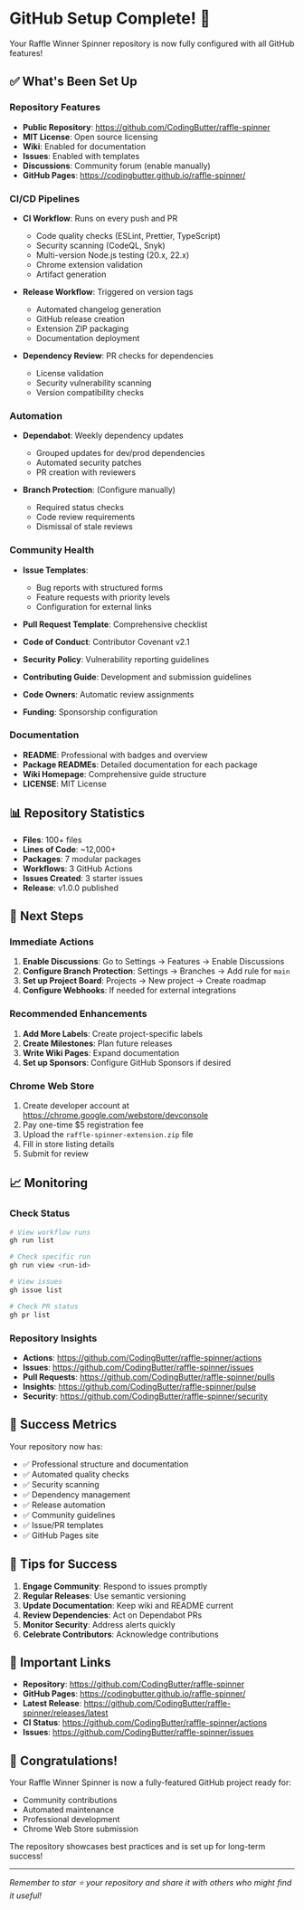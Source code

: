 # GitHub Setup Complete! 🎉

Your Raffle Winner Spinner repository is now fully configured with all GitHub features!

## ✅ What's Been Set Up

### Repository Features

- **Public Repository**: https://github.com/CodingButter/raffle-spinner
- **MIT License**: Open source licensing
- **Wiki**: Enabled for documentation
- **Issues**: Enabled with templates
- **Discussions**: Community forum (enable manually)
- **GitHub Pages**: https://codingbutter.github.io/raffle-spinner/

### CI/CD Pipelines

- **CI Workflow**: Runs on every push and PR
  - Code quality checks (ESLint, Prettier, TypeScript)
  - Security scanning (CodeQL, Snyk)
  - Multi-version Node.js testing (20.x, 22.x)
  - Chrome extension validation
  - Artifact generation

- **Release Workflow**: Triggered on version tags
  - Automated changelog generation
  - GitHub release creation
  - Extension ZIP packaging
  - Documentation deployment

- **Dependency Review**: PR checks for dependencies
  - License validation
  - Security vulnerability scanning
  - Version compatibility checks

### Automation

- **Dependabot**: Weekly dependency updates
  - Grouped updates for dev/prod dependencies
  - Automated security patches
  - PR creation with reviewers

- **Branch Protection**: (Configure manually)
  - Required status checks
  - Code review requirements
  - Dismissal of stale reviews

### Community Health

- **Issue Templates**:
  - Bug reports with structured forms
  - Feature requests with priority levels
  - Configuration for external links

- **Pull Request Template**: Comprehensive checklist
- **Code of Conduct**: Contributor Covenant v2.1
- **Security Policy**: Vulnerability reporting guidelines
- **Contributing Guide**: Development and submission guidelines
- **Code Owners**: Automatic review assignments
- **Funding**: Sponsorship configuration

### Documentation

- **README**: Professional with badges and overview
- **Package READMEs**: Detailed documentation for each package
- **Wiki Homepage**: Comprehensive guide structure
- **LICENSE**: MIT License

## 📊 Repository Statistics

- **Files**: 100+ files
- **Lines of Code**: ~12,000+
- **Packages**: 7 modular packages
- **Workflows**: 3 GitHub Actions
- **Issues Created**: 3 starter issues
- **Release**: v1.0.0 published

## 🚀 Next Steps

### Immediate Actions

1. **Enable Discussions**: Go to Settings → Features → Enable Discussions
2. **Configure Branch Protection**: Settings → Branches → Add rule for `main`
3. **Set up Project Board**: Projects → New project → Create roadmap
4. **Configure Webhooks**: If needed for external integrations

### Recommended Enhancements

1. **Add More Labels**: Create project-specific labels
2. **Create Milestones**: Plan future releases
3. **Write Wiki Pages**: Expand documentation
4. **Set up Sponsors**: Configure GitHub Sponsors if desired

### Chrome Web Store

1. Create developer account at https://chrome.google.com/webstore/devconsole
2. Pay one-time $5 registration fee
3. Upload the `raffle-spinner-extension.zip` file
4. Fill in store listing details
5. Submit for review

## 📈 Monitoring

### Check Status

```bash
# View workflow runs
gh run list

# Check specific run
gh run view <run-id>

# View issues
gh issue list

# Check PR status
gh pr list
```

### Repository Insights

- **Actions**: https://github.com/CodingButter/raffle-spinner/actions
- **Issues**: https://github.com/CodingButter/raffle-spinner/issues
- **Pull Requests**: https://github.com/CodingButter/raffle-spinner/pulls
- **Insights**: https://github.com/CodingButter/raffle-spinner/pulse
- **Security**: https://github.com/CodingButter/raffle-spinner/security

## 🎯 Success Metrics

Your repository now has:

- ✅ Professional structure and documentation
- ✅ Automated quality checks
- ✅ Security scanning
- ✅ Dependency management
- ✅ Release automation
- ✅ Community guidelines
- ✅ Issue/PR templates
- ✅ GitHub Pages site

## 🌟 Tips for Success

1. **Engage Community**: Respond to issues promptly
2. **Regular Releases**: Use semantic versioning
3. **Update Documentation**: Keep wiki and README current
4. **Review Dependencies**: Act on Dependabot PRs
5. **Monitor Security**: Address alerts quickly
6. **Celebrate Contributors**: Acknowledge contributions

## 🔗 Important Links

- **Repository**: https://github.com/CodingButter/raffle-spinner
- **GitHub Pages**: https://codingbutter.github.io/raffle-spinner/
- **Latest Release**: https://github.com/CodingButter/raffle-spinner/releases/latest
- **CI Status**: https://github.com/CodingButter/raffle-spinner/actions
- **Issues**: https://github.com/CodingButter/raffle-spinner/issues

## 🎉 Congratulations!

Your Raffle Winner Spinner is now a fully-featured GitHub project ready for:

- Community contributions
- Automated maintenance
- Professional development
- Chrome Web Store submission

The repository showcases best practices and is set up for long-term success!

---

_Remember to star ⭐ your repository and share it with others who might find it useful!_
